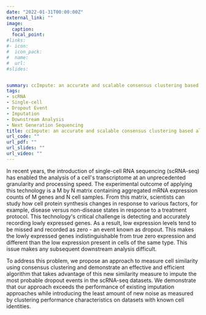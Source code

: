 ```yaml
---
date: "2022-01-31T00:00:00Z"
external_link: ""
image:
  caption: 
  focal_point: 
#links:
#- icon: 
#  icon_pack: 
#  name: 
#  url: 
#slides: 


summary: ccImpute: an accurate and scalable consensus clustering based algorithm to impute dropout events in the single-cell RNA-seq data
tags:
- scRNA
- Single-cell
- Dropout Event
- Imputation
- Downstream Analysis
- Next Generation Sequencing
title: ccImpute: an accurate and scalable consensus clustering based algorithm to impute dropout events in the single-cell RNA-seq data
url_code: ""
url_pdf: ""
url_slides: ""
url_video: ""
---
```

In recent years, the introduction of single-cell RNA sequencing (scRNA-seq) has enabled the analysis of a cell's transcriptome at an unprecedented granularity and processing speed. The experimental outcome of applying this technology is a M by N matrix containing aggregated mRNA expression counts of M genes and N cell samples. From this matrix, scientists can study how cell protein synthesis changes in response to various factors, for example, disease versus non-disease states in response to a treatment protocol. This technology's critical challenge is detecting and accurately recording lowly expressed genes. As a result, low expression levels tend to be missed and recorded as zero - an event known as dropout. This makes the lowly expressed genes indistinguishable from true zero expression and different than the low expression present in cells of the same type. This issue makes any subsequent downstream analysis difficult. 

To address this problem, we propose an approach to measure cell similarity using consensus clustering and demonstrate an effective and efficient algorithm that takes advantage of this new similarity measure to impute the most probable dropout events in the scRNA-seq datasets. We demonstrate that our approach exceeds the performance of existing imputation approaches while introducing the least amount of new noise as measured by clustering performance characteristics on datasets with known cell identities.
